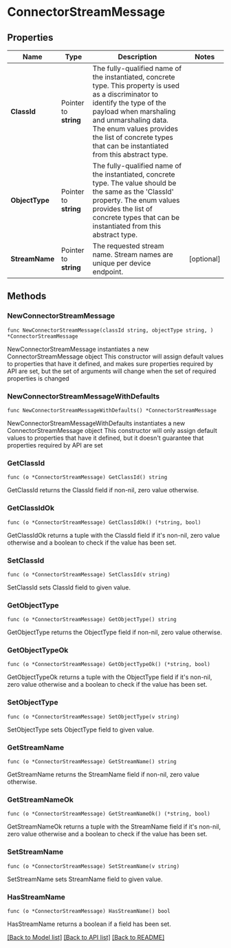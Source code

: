 # ConnectorStreamMessage

## Properties

Name | Type | Description | Notes
------------ | ------------- | ------------- | -------------
**ClassId** | Pointer to **string** | The fully-qualified name of the instantiated, concrete type. This property is used as a discriminator to identify the type of the payload when marshaling and unmarshaling data. The enum values provides the list of concrete types that can be instantiated from this abstract type. | 
**ObjectType** | Pointer to **string** | The fully-qualified name of the instantiated, concrete type. The value should be the same as the &#39;ClassId&#39; property. The enum values provides the list of concrete types that can be instantiated from this abstract type. | 
**StreamName** | Pointer to **string** | The requested stream name. Stream names are unique per device endpoint. | [optional] 

## Methods

### NewConnectorStreamMessage

`func NewConnectorStreamMessage(classId string, objectType string, ) *ConnectorStreamMessage`

NewConnectorStreamMessage instantiates a new ConnectorStreamMessage object
This constructor will assign default values to properties that have it defined,
and makes sure properties required by API are set, but the set of arguments
will change when the set of required properties is changed

### NewConnectorStreamMessageWithDefaults

`func NewConnectorStreamMessageWithDefaults() *ConnectorStreamMessage`

NewConnectorStreamMessageWithDefaults instantiates a new ConnectorStreamMessage object
This constructor will only assign default values to properties that have it defined,
but it doesn't guarantee that properties required by API are set

### GetClassId

`func (o *ConnectorStreamMessage) GetClassId() string`

GetClassId returns the ClassId field if non-nil, zero value otherwise.

### GetClassIdOk

`func (o *ConnectorStreamMessage) GetClassIdOk() (*string, bool)`

GetClassIdOk returns a tuple with the ClassId field if it's non-nil, zero value otherwise
and a boolean to check if the value has been set.

### SetClassId

`func (o *ConnectorStreamMessage) SetClassId(v string)`

SetClassId sets ClassId field to given value.


### GetObjectType

`func (o *ConnectorStreamMessage) GetObjectType() string`

GetObjectType returns the ObjectType field if non-nil, zero value otherwise.

### GetObjectTypeOk

`func (o *ConnectorStreamMessage) GetObjectTypeOk() (*string, bool)`

GetObjectTypeOk returns a tuple with the ObjectType field if it's non-nil, zero value otherwise
and a boolean to check if the value has been set.

### SetObjectType

`func (o *ConnectorStreamMessage) SetObjectType(v string)`

SetObjectType sets ObjectType field to given value.


### GetStreamName

`func (o *ConnectorStreamMessage) GetStreamName() string`

GetStreamName returns the StreamName field if non-nil, zero value otherwise.

### GetStreamNameOk

`func (o *ConnectorStreamMessage) GetStreamNameOk() (*string, bool)`

GetStreamNameOk returns a tuple with the StreamName field if it's non-nil, zero value otherwise
and a boolean to check if the value has been set.

### SetStreamName

`func (o *ConnectorStreamMessage) SetStreamName(v string)`

SetStreamName sets StreamName field to given value.

### HasStreamName

`func (o *ConnectorStreamMessage) HasStreamName() bool`

HasStreamName returns a boolean if a field has been set.


[[Back to Model list]](../README.md#documentation-for-models) [[Back to API list]](../README.md#documentation-for-api-endpoints) [[Back to README]](../README.md)


